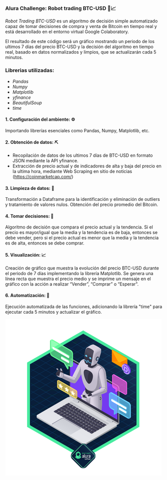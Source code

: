 ### Alura Challenge: Robot trading BTC-USD 🤖📈

*Robot Trading BTC-USD* es un algoritmo de decisión simple automatizado capaz de tomar decisiones de compra y venta de Bitcoin en tiempo real y está desarrollado en el entorno virtual Google Colaboratory.

El resultado de este código será un gráfico mostrando un periodo de los ultimos 7 días del precio BTC-USD y la decisión del algoritmo en tiempo real, basado en datos normalizados y limpios, que se actualizarán cada 5 minutos.

### **Librerias utilizadas:**
- *Pandas*
- *Numpy*
- *Matplotlib*
- *yfinance*
- *BeautifulSoup*
- *time*

#### 1. Configuración del ambiente:  ⚙
Importando librerías esenciales como Pandas, Numpy, Matplotlib, etc.

#### 2. Obtención de datos: ⛏
 - Recopilación de datos de los ultimos 7 días de BTC-USD en formato JSON mediante la API yfinance.
 - Extracción de precio actual y de indicadores de alta y baja del precio en la ultima hora, mediante Web Scraping en sitio de noticias (https://coinmarketcap.com/)

#### 3. Limpieza de datos: 🧹
Transformación a Dataframe para la identificación y eliminación de outliers y tratamiento de valores nulos. Obtención del precio promedio del Bitcoin.

#### 4. Tomar decisiones: 🤔
Algoritmo de decisión que compara el precio actual y la tendencia. Si el precio es mayor/igual que la media y la tendencia es de baja, entonces se debe vender, pero si el precio actual es menor que la media y la tendencia es de alta, entonces se debe comprar.

#### 5. Visualización: 📈
Creación de gráfico que muestra la evolución del precio BTC-USD durante el periodo de 7 días implementando la librería Matplotlib. Se genera una línea recta que muestra el precio medio y se imprime un mensaje en el gráfico con la acción a realizar “Vender”, “Comprar” o “Esperar".

#### 6. Automatización: 🤖
Ejecución automatizada de las funciones, adicionando la librería "time" para ejecutar cada 5 minutos y actualizar el gráfico.

![](https://github.com/geeorgebixleer/robot-trading-BTC-USD/blob/main/insignia_robot_trading.png)
